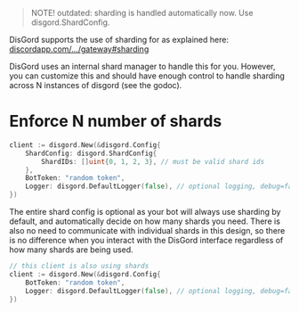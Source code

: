 > NOTE! outdated: sharding is handled automatically now. Use disgord.ShardConfig.

DisGord supports the use of sharding for as explained here: [discordapp.com/.../gateway#sharding](https://discordapp.com/developers/docs/topics/gateway#sharding)

DisGord uses an internal shard manager to handle this for you. However, you can customize this and should have enough control to handle sharding across N instances of disgord (see the godoc).

# Enforce N number of shards
```go
client := disgord.New(&disgord.Config{
    ShardConfig: disgord.ShardConfig{
        ShardIDs: []uint{0, 1, 2, 3}, // must be valid shard ids
    },
    BotToken: "random token",
    Logger: disgord.DefaultLogger(false), // optional logging, debug=false
})
```

The entire shard config is optional as your bot will always use sharding by default, and automatically decide on how many shards you need. There is also no need to communicate with individual shards in this design, so there is no difference when you interact with the DisGord interface regardless of how many shards are being used.

```go
// this client is also using shards
client := disgord.New(&disgord.Config{
    BotToken: "random token",
    Logger: disgord.DefaultLogger(false), // optional logging, debug=false
})
```
